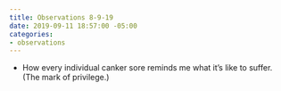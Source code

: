 ```yaml
---
title: Observations 8-9-19
date: 2019-09-11 18:57:00 -05:00
categories:
- observations
---
```


- How every individual canker sore reminds me what it’s like to suffer. (The mark of privilege.)